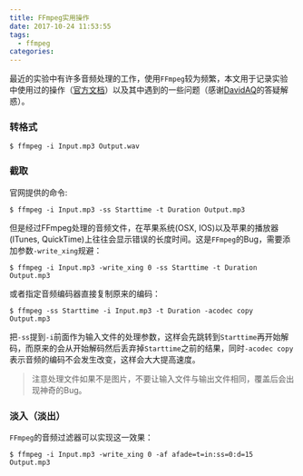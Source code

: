 ```yaml
---
title: FFmpeg实用操作
date: 2017-10-24 11:53:55
tags:
  - ffmpeg
categories:
---
```


<script type="text/javascript" async
  src="https://cdnjs.cloudflare.com/ajax/libs/mathjax/2.7.1/MathJax.js?config=TeX-AMS-MML_HTMLorMML">
</script>

最近的实验中有许多音频处理的工作，使用`FFmpeg`较为频繁，本文用于记录实验中使用过的操作（[官方文档](https://ffmpeg.org/ffmpeg-utils.html#time-duration-syntax)）以及其中遇到的一些问题（感谢[DavidAQ](http://davidaq.com/tutorial/2014/11/20/ffmpeg-commands.html)的答疑解惑）。
<!--More-->

### 转格式
```shell
$ ffmpeg -i Input.mp3 Output.wav
```

### 截取
官网提供的命令:

```shell
$ ffmpeg -i Input.mp3 -ss Starttime -t Duration Output.mp3
```

但是经过FFmpeg处理的音频文件，在苹果系统(OSX, IOS)以及苹果的播放器(ITunes, QuickTime)上往往会显示错误的长度时间。这是`FFmpeg`的Bug，需要添加参数`-write_xing`规避：

```shell
$ ffmpeg -i Input.mp3 -write_xing 0 -ss Starttime -t Duration Output.mp3
```

或者指定音频编码器直接复制原来的编码：

```shell
$ ffmpeg -ss Starttime -i Input.mp3 -t Duration -acodec copy Output.mp3
```
把`-ss`提到`-i`前面作为输入文件的处理参数，这样会先跳转到`Starttime`再开始解码，而原来的会从开始解码然后丢弃掉`Starttime`之前的结果，同时`-acodec copy`表示音频的编码不会发生改变，这样会大大提高速度。

> 注意处理文件如果不是图片，不要让输入文件与输出文件相同，覆盖后会出现神奇的Bug。

### 淡入（淡出）
`FFmpeg`的音频过滤器可以实现这一效果：

```shell
$ ffmpeg -i Input.mp3 -write_xing 0 -af afade=t=in:ss=0:d=15 Output.mp3
```